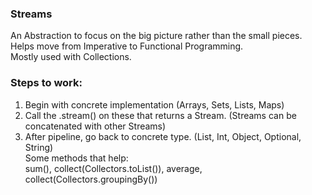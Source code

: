 ### Streams
 An Abstraction to focus on the big picture rather than the small pieces.
 <br>Helps move from Imperative to Functional Programming.
 <br>Mostly used with Collections.
 
### Steps to work:
1. Begin with concrete implementation (Arrays, Sets, Lists, Maps)
2. Call the .stream() on these that returns a Stream. (Streams can be concatenated with other Streams)
3. After pipeline, go back to concrete type. (List, Int, Object, Optional, String)
<br>Some methods that help:
   <br>sum(), collect(Collectors.toList()), average, collect(Collectors.groupingBy())
   